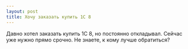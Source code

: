 ```yaml
---
layout: post 
title: Хочу заказать купить 1С 8 
--- 
```

Давно хотел заказать купить 1С 8, но постоянно откладывал. Сейчас уже нужно прямо срочно. Не знаете, к кому лучше обратиться?